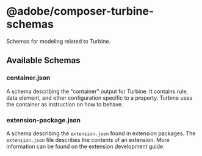 # @adobe/composer-turbine-schemas

Schemas for modeling related to Turbine.

## Available Schemas

### container.json

A schema describing the "container" output for Turbine. It contains rule, data element, and other configuration specific to a property. Turbine uses the container as instruction on how to behave.

### extension-package.json

A schema describing the `extension.json` found in extension packages. The `extension.json` file describes the contents of an extension. More information can be found on the extension development guide.

